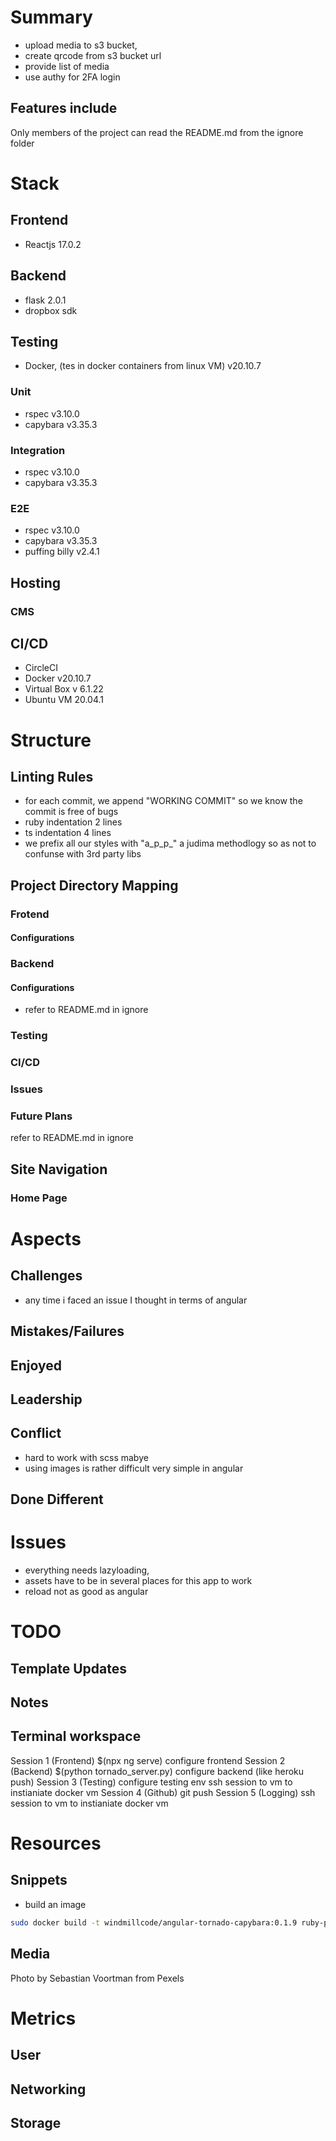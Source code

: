 # Summary
* upload media to s3 bucket,
* create qrcode from s3 bucket url
* provide list of media 
* use authy for 2FA login


## Features include 

Only members of the project can read the README.md from the ignore folder

# Stack 

## Frontend
* Reactjs 17.0.2

## Backend
* flask  2.0.1
* dropbox sdk

## Testing
* Docker, (tes in docker containers from linux VM) v20.10.7

### Unit
* rspec    v3.10.0
* capybara v3.35.3

### Integration
* rspec    v3.10.0
* capybara v3.35.3

### E2E
* rspec    v3.10.0
* capybara v3.35.3
* puffing billy v2.4.1

## Hosting

### CMS



## CI/CD
* CircleCI
* Docker v20.10.7
* Virtual Box v 6.1.22
* Ubuntu VM 20.04.1


# Structure

## Linting Rules
* for each commit, we append "WORKING COMMIT" so we know the commit is free of bugs
* ruby indentation 2 lines
* ts indentation 4 lines
* we prefix all our styles with "a_p_p_" a judima methodlogy so as not to confunse with 3rd party libs


## Project Directory Mapping

### Frotend
#### Configurations


### Backend

#### Configurations
* refer to README.md in ignore


### Testing 

### CI/CD


### Issues

### Future Plans
refer to README.md in ignore


## Site Navigation


### Home Page 


# Aspects

## Challenges
* any time i faced an issue I thought in terms of angular

## Mistakes/Failures

## Enjoyed

## Leadership

## Conflict
* hard to work with scss mabye
* using images is rather difficult very simple in angular

## Done Different


# Issues 
* everything needs lazyloading, 
* assets have to be in several places for this app to work
* reload not as good as angular

# TODO

## Template Updates

## Notes



## Terminal workspace

Session 1 (Frontend)
    $(npx ng serve)
    configure frontend 
Session 2 (Backend)
    $(python tornado_server.py)
    configure backend (like heroku push)
Session 3 (Testing)
    configure testing env
    ssh session to vm to instianiate docker vm
Session 4 (Github)
    git push 
Session 5 (Logging)
    ssh session to vm to instianiate docker vm




# Resources

## Snippets
* build an image
```sh
sudo docker build -t windmillcode/angular-tornado-capybara:0.1.9 ruby-python-node
```



## Media 
<!-- bunch of links -->

Photo by Sebastian Voortman from Pexels



# Metrics

## User

## Networking

## Storage









